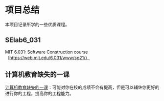 # 项目总结

本项目记录所学的一些优质课程。

## SElab6_031

MIT 6.031: Software Construction course（https://web.mit.edu/6.031/www/sp21/）

## 计算机教育缺失的一课

[计算机教育缺失的一课](https://missing-semester-cn.github.io/)：可能对你在校的成绩不会有提高，但是可以辅佐你更好的进行你的工程，提高你的工程能力。

